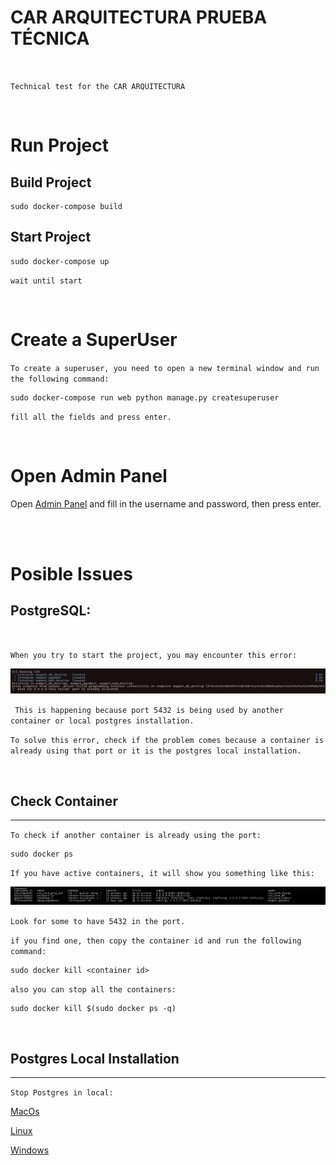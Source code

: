 # CAR ARQUITECTURA PRUEBA TÉCNICA

<br/>

`Technical test for the CAR ARQUITECTURA`

<br/>

# Run Project

## Build Project

```
sudo docker-compose build
```

## Start Project

```
sudo docker-compose up
```

`wait until start`

<br/>

# Create a SuperUser

`To create a superuser, you need to open a new terminal window and run the following command:`

```
sudo docker-compose run web python manage.py createsuperuser
```

`fill all the fields and press enter.`

<br/>

# Open Admin Panel

Open <a href="http://localhost:8000">Admin Panel</a> and fill in the username and password, then press enter.

<br/>
<br/>

# Posible Issues

## PostgreSQL:

<br/>

`When you try to start the project, you may encounter this error:`

<img src="images/postgres_port_error.png"/>

` This is happening because port 5432 is being used by another container or local postgres installation.`

`To solve this error, check if the problem comes because a container is already using that port or it is the postgres local installation.`

<br/>

## Check Container

<hr/>

`To check if another container is already using the port:`

```
sudo docker ps
```

`If you have active containers, it will show you something like this:`

<img src="images/docker_ps.png">

`Look for some to have 5432 in the port.`

`if you find one, then copy the container id and run the following command:`

```
sudo docker kill <container id>
```

`also you can stop all the containers:`

```
sudo docker kill $(sudo docker ps -q)
```

<br/>

## Postgres Local Installation

<hr/>

`Stop Postgres in local:`

<a href="https://stackoverflow.com/questions/34173451/stop-postgresql-service-on-mac-via-terminal">MacOs</a>

<a href ="https://stackoverflow.com/questions/41528530/stopping-postgresql-from-starting-on-ubuntu-startup">Linux</a>

<a href ="https://serverfault.com/questions/311565/stop-postgresql-from-starting-on-windows">Windows</a>

